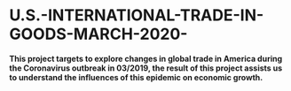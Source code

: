 # U.S.-INTERNATIONAL-TRADE-IN-GOODS-MARCH-2020-

**This project targets to explore changes in global trade in America during the Coronavirus outbreak in 03/2019, the result of this project assists us to understand the influences of this epidemic on economic growth.**


